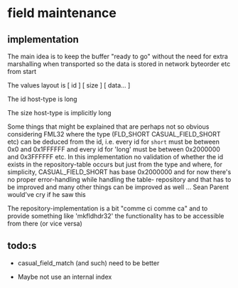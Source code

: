 # field maintenance

## implementation

The main idea is to keep the buffer "ready to go" without the need for extra marshalling when transported so the data is stored in network byteorder etc from start

The values layout is [ id ] [ size ] [ data... ]

The id host-type is long

The size host-type is implicitly long

Some things that might be explained that are perhaps not so obvious considering FML32 where the type (FLD\_SHORT CASUAL\_FIELD\_SHORT etc) can be deduced from the id, i.e. every id for `short` must be between 0x0 and 0x1FFFFFF and every id for 'long' must be between 0x2000000 and 0x3FFFFFF etc. In this implementation no validation of whether the id exists in the repository-table occurs but just from the type and where, for simplicity, CASUAL\_FIELD\_SHORT has base 0x2000000 and for now there's no proper error-handling while handling the table-
repository and that has to be improved and many other things can be improved as well ... Sean Parent would've cry if he saw this

The repository-implementation is a bit "comme ci comme ca" and to provide something like 'mkfldhdr32' the functionality has to be accessible from there (or vice versa)

## todo:s

- casual\_field\_match (and such) need to be better

- Maybe not use an internal index

